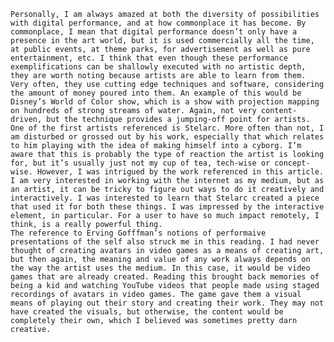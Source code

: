 	Personally, I am always amazed at both the diversity of possibilities with digital performance, and at how commonplace it has become. By commonplace, I mean that digital performance doesn’t only have a presence in the art world, but it is used commercially all the time, at public events, at theme parks, for advertisement as well as pure entertainment, etc. I think that even though these performance exemplifications can be shallowly executed with no artistic depth, they are worth noting because artists are able to learn from them. Very often, they use cutting edge techniques and software, considering the amount of money poured into them. An example of this would be Disney’s World of Color show, which is a show with projection mapping on hundreds of strong streams of water. Again, not very content-driven, but the technique provides a jumping-off point for artists.
	One of the first artists referenced is Stelarc. More often than not, I am disturbed or grossed out by his work, especially that which relates to him playing with the idea of making himself into a cyborg. I’m aware that this is probably the type of reaction the artist is looking for, but it’s usually just not my cup of tea, tech-wise or concept-wise. However, I was intrigued by the work referenced in this article. I am very interested in working with the internet as my medium, but as an artist, it can be tricky to figure out ways to do it creatively and interactively. I was interested to learn that Stelarc created a piece that used it for both these things. I was impressed by the interactive element, in particular. For a user to have so much impact remotely, I think, is a really powerful thing.
	The reference to Erving Gofffman’s notions of performaive presentations of the self also struck me in this reading. I had never thought of creating avatars in video games as a means of creating art, but then again, the meaning and value of any work always depends on the way the artist uses the medium. In this case, it would be video games that are already created. Reading this brought back memories of being a kid and watching YouTube videos that people made using staged recordings of avatars in video games. The game gave them a visual means of playing out their story and creating their work. They may not have created the visuals, but otherwise, the content would be completely their own, which I believed was sometimes pretty darn creative.
